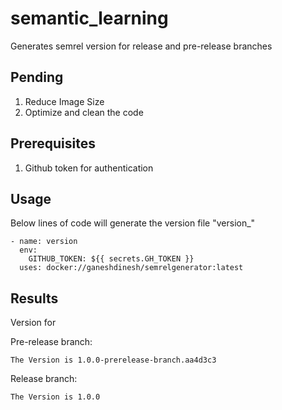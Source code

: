# semantic_learning
Generates semrel version for release and pre-release branches


## Pending
1. Reduce Image Size
2. Optimize and clean the code

## Prerequisites
1. Github token for authentication

## Usage

Below lines of code will generate the version file "version_"

```
- name: version
  env:
    GITHUB_TOKEN: ${{ secrets.GH_TOKEN }}
  uses: docker://ganeshdinesh/semrelgenerator:latest
```

## Results

Version for 

Pre-release branch:

```
The Version is 1.0.0-prerelease-branch.aa4d3c3
```

Release branch:

```
The Version is 1.0.0
```
